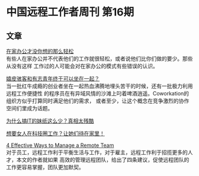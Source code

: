 # 中国远程工作者周刊 第16期

## 文章

[在家办公才没你想的那么轻松](http://article.yeeyan.org/view/466629/399009)  
有些人在家办公并不代表他们的工作就很轻松，或者说他们比你们做的要少。那些从没有这样
工作过的人可能会对在家办公的模式有些错误的认识。

[嬉皮骇客和有志青年终于可以坐在一起？](http://www.jianshu.com/p/3bf4c77bd02d)  
当一批红牛成瘾的创业者坐在一起热血沸腾地埋头苦干的时候，还有一批极力利用远程工作便捷性
的程序员在有异域风情的沙滩上叼着啤酒逍遥。Coworkation的组织方似乎打算同时满足他们的需求，
或者至少，让这个概念在竞争激烈的协作空间们里成为话题。

[为什么搞IT的妹纸这么少？真相太残酷](http://hb.jjj.qq.com/a/20150408/031448.htm)  

[想要女人在科技圈工作？让她们待在家里！](http://kuailiyu.cyzone.cn/article/13741.html)  

[4 Effective Ways to Manage a Remote Team][a5]  
对于员工，远程工作利于平衡生活与工作，对于雇主，远程工作利于招揽更多的人才，本文的作者就如果
高效的管理远程团队，给出了四条建议，促使远程团队的工作更容易掌握，团队更加默契。

[a5]: http://www.entrepreneur.com/article/242829

